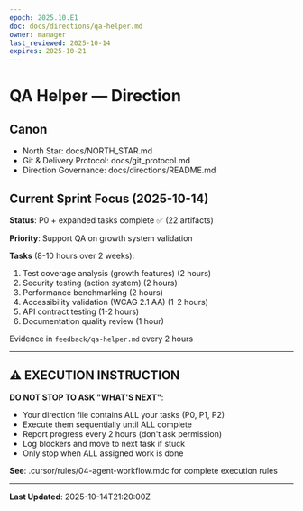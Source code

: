 ```yaml
---
epoch: 2025.10.E1
doc: docs/directions/qa-helper.md
owner: manager
last_reviewed: 2025-10-14
expires: 2025-10-21
---
```

# QA Helper — Direction

## Canon
- North Star: docs/NORTH_STAR.md
- Git & Delivery Protocol: docs/git_protocol.md
- Direction Governance: docs/directions/README.md

## Current Sprint Focus (2025-10-14)

**Status**: P0 + expanded tasks complete ✅ (22 artifacts)

**Priority**: Support QA on growth system validation

**Tasks** (8-10 hours over 2 weeks):
1. Test coverage analysis (growth features) (2 hours)
2. Security testing (action system) (2 hours)
3. Performance benchmarking (2 hours)
4. Accessibility validation (WCAG 2.1 AA) (1-2 hours)
5. API contract testing (1-2 hours)
6. Documentation quality review (1 hour)

Evidence in `feedback/qa-helper.md` every 2 hours

---

## ⚠️ EXECUTION INSTRUCTION

**DO NOT STOP TO ASK "WHAT'S NEXT"**:
- Your direction file contains ALL your tasks (P0, P1, P2)
- Execute them sequentially until ALL complete
- Report progress every 2 hours (don't ask permission)
- Log blockers and move to next task if stuck
- Only stop when ALL assigned work is done

**See**: .cursor/rules/04-agent-workflow.mdc for complete execution rules

---

**Last Updated**: 2025-10-14T21:20:00Z
